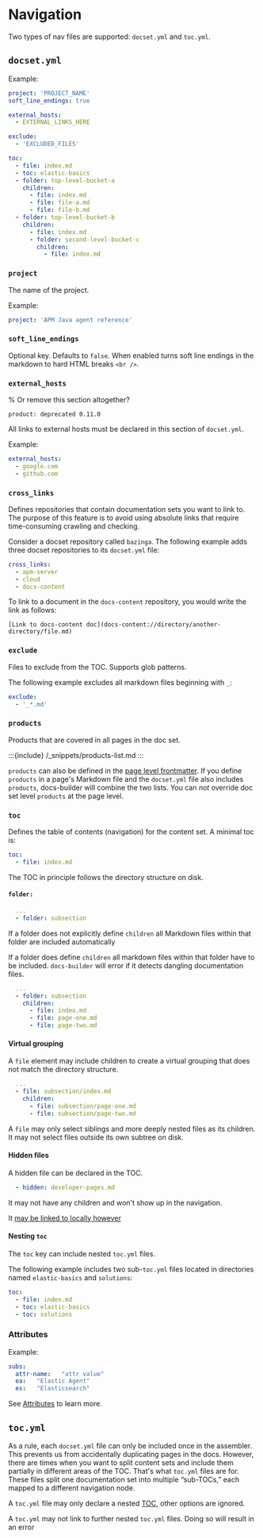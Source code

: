 # Navigation

Two types of nav files are supported: `docset.yml` and `toc.yml`.

## `docset.yml`

Example:

```yaml
project: 'PROJECT_NAME'
soft_line_endings: true

external_hosts:
  - EXTERNAL_LINKS_HERE

exclude:
  - 'EXCLUDED_FILES'

toc:
  - file: index.md
  - toc: elastic-basics
  - folder: top-level-bucket-a
    children:
      - file: index.md
      - file: file-a.md
      - file: file-b.md
  - folder: top-level-bucket-b
    children:
      - file: index.md
      - folder: second-level-bucket-c
        children:
          - file: index.md
```

### `project`

The name of the project.

Example:

```yaml
project: 'APM Java agent reference'
```

### `soft_line_endings`

Optional key. Defaults to `false`. When enabled turns soft line endings in the markdown to hard HTML breaks `<br />`.


### `external_hosts`

% Or remove this section altogether?
```{applies_to}
product: deprecated 0.11.0
```

All links to external hosts must be declared in this section of `docset.yml`.

Example:

```yaml
external_hosts:
  - google.com
  - github.com
```

### `cross_links`

Defines repositories that contain documentation sets you want to link to. The purpose of this feature is to avoid using absolute links that require time-consuming crawling and checking.

Consider a docset repository called `bazinga`. The following example adds three docset repositories to its `docset.yml` file:

```yaml
cross_links:
  - apm-server
  - cloud
  - docs-content
```

To link to a document in the `docs-content` repository, you would write the link as follows:

```
[Link to docs-content doc](docs-content://directory/another-directory/file.md)
```

### `exclude`

Files to exclude from the TOC. Supports glob patterns.

The following example excludes all markdown files beginning with `_`:

```yaml
exclude:
  - '_*.md'
```

### `products`

Products that are covered in all pages in the doc set.

:::{include} /_snippets/products-list.md
:::

`products` can also be defined in the [page level frontmatter](/syntax/frontmatter.md#products).
If you define `products` in a page's Markdown file and the `docset.yml` file also includes `products`, docs-builder will combine the two lists.
You can _not_ override doc set level `products` at the page level.

### `toc`

Defines the table of contents (navigation) for the content set. A minimal toc is:

```yaml
toc:
  - file: index.md
```

The TOC in principle follows the directory structure on disk.

#### `folder:`

```yaml
  ...
  - folder: subsection
```

If a folder does not explicitly define `children` all Markdown files within that folder are included automatically

If a folder does define `children` all markdown files within that folder have to be included. `docs-builder` will error if it detects dangling documentation files.

```yaml
  ...
  - folder: subsection
    children:
      - file: index.md
      - file: page-one.md
      - file: page-two.md
```

#### Virtual grouping

A `file` element may include children to create a virtual grouping that
does not match the directory structure.

```yaml
  ...
  - file: subsection/index.md
    children:
      - file: subsection/page-one.md
      - file: subsection/page-two.md
```

A `file` may only select siblings and more deeply nested files as its children. It may not select files outside its own subtree on disk.

#### Hidden files

A hidden file can be declared in the TOC.
```yaml
  - hidden: developer-pages.md
```

It may not have any children and won't show up in the navigation.

It [may be linked to locally however](../../developer-notes.md)

#### Nesting `toc`

The `toc` key can include nested `toc.yml` files.

The following example includes two sub-`toc.yml` files located in directories named `elastic-basics` and `solutions`:

```yml
toc:
  - file: index.md
  - toc: elastic-basics
  - toc: solutions
```

### Attributes

Example:

```yml
subs:
  attr-name:   "attr value"
  ea:   "Elastic Agent"
  es:   "Elasticsearch"
```

See [Attributes](./attributes.md) to learn more.

## `toc.yml`

As a rule, each `docset.yml` file can only be included once in the assembler. This prevents us from accidentally duplicating pages in the docs. However, there are times when you want to split content sets and include them partially in different areas of the TOC. That's what `toc.yml` files are for. These files split one documentation set into multiple “sub-TOCs,” each mapped to a different navigation node.

A `toc.yml` file may only declare a nested [TOC](#toc), other options are ignored.

A `toc.yml` may not link to further nested `toc.yml` files. Doing so will result in an error
